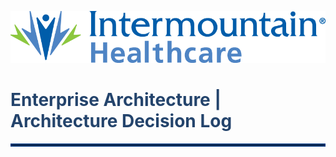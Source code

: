 ![Intermountain Healthcare logo](IHC_LOGO.png "Intermountain Healthcare Logo")

# <span style = "color:#24446C">Enterprise Architecture | Architecture Decision Log</span>

#### <hr style = "border:2px solid #07387C" />

[//]: # (Alternative IHC Blue Hex Color Code: #5085CE)

